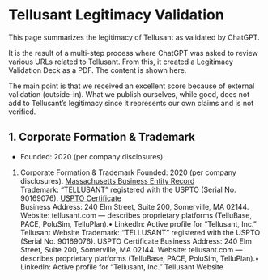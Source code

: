 # Tellusant Legitimacy Validation

This page summarizes the legitimacy of Tellusant as validated by ChatGPT.  

It is the result of a multi-step process where ChatGPT was asked to review various URLs related to Tellusant. From this, it created a Legitimacy Validation Deck as a PDF. The content is shown here.  

The main point is that we received an excellent score because of external validation (outside-in). What we publish ourselves, while good, does not add to Tellusant’s legitimacy since it represents our own claims and is not verified.

## 1. Corporate Formation & Trademark
- Founded: 2020 (per company disclosures).
1. Corporate Formation & Trademark
Founded: 2020 (per company disclosures).
[Massachusetts Business Entity Record](https://corp.sec.state.ma.us/CorpWeb/CorpSearch/CorpSummary.aspx?sysvalue=aiV0rR.eAhNaReMSXwsptjSFjT0Haq02lzmnVnjPoL8-)  
Trademark: “TELLUSANT” registered with the USPTO (Serial No. 90169076).
[USPTO Certificate](https://tsdr.uspto.gov/documentviewer?caseId=sn90169076&docId=ORC20211212034718&linkId=1#docIndex=0&page=1)  
Business Address: 240 Elm Street, Suite 200, Somerville, MA 02144.
Website: tellusant.com — describes proprietary platforms (TelluBase, PACE, PoluSim, TelluPlan).• LinkedIn: Active profile for “Tellusant, Inc.”
Tellusant Website
Trademark: “TELLUSANT” registered with the USPTO (Serial No. 90169076).
USPTO Certificate
Business Address: 240 Elm Street, Suite 200, Somerville, MA 02144.
Website: tellusant.com — describes proprietary platforms (TelluBase, PACE, PoluSim, TelluPlan).• LinkedIn: Active profile for “Tellusant, Inc.”
Tellusant Website
